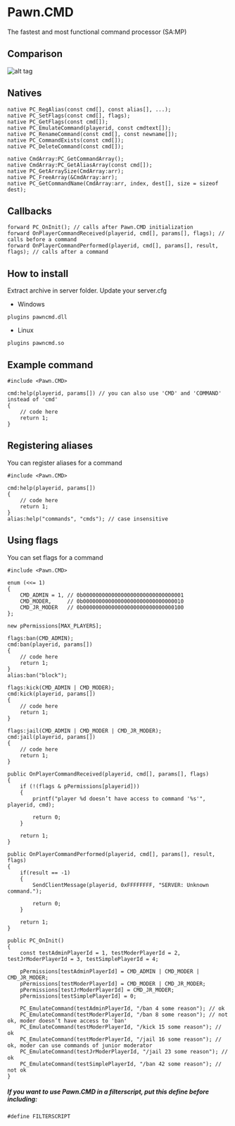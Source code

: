 # Pawn.CMD
The fastest and most functional command processor (SA:MP)
## Comparison
![alt tag](http://i.imgur.com/sVY9GBd.png)
## Natives
```pawn
native PC_RegAlias(const cmd[], const alias[], ...);
native PC_SetFlags(const cmd[], flags);
native PC_GetFlags(const cmd[]);
native PC_EmulateCommand(playerid, const cmdtext[]);
native PC_RenameCommand(const cmd[], const newname[]);
native PC_CommandExists(const cmd[]);
native PC_DeleteCommand(const cmd[]);

native CmdArray:PC_GetCommandArray();
native CmdArray:PC_GetAliasArray(const cmd[]);
native PC_GetArraySize(CmdArray:arr);
native PC_FreeArray(&CmdArray:arr);
native PC_GetCommandName(CmdArray:arr, index, dest[], size = sizeof dest);
```
## Callbacks
```pawn
forward PC_OnInit(); // calls after Pawn.CMD initialization
forward OnPlayerCommandReceived(playerid, cmd[], params[], flags); // calls before a command 
forward OnPlayerCommandPerformed(playerid, cmd[], params[], result, flags); // calls after a command 
```
## How to install
Extract archive in server folder. Update your server.cfg
- Windows
```
plugins pawncmd.dll
```
- Linux
```
plugins pawncmd.so
```
## Example command
```pawn
#include <Pawn.CMD>

cmd:help(playerid, params[]) // you can also use 'CMD' and 'COMMAND' instead of 'cmd'
{
    // code here
    return 1;
}
```
## Registering aliases
You can register aliases for a command
```pawn
#include <Pawn.CMD>

cmd:help(playerid, params[]) 
{ 
    // code here 
    return 1; 
} 
alias:help("commands", "cmds"); // case insensitive  
```
## Using flags
You can set flags for a command
```pawn
#include <Pawn.CMD>

enum (<<= 1)
{
    CMD_ADMIN = 1, // 0b00000000000000000000000000000001
    CMD_MODER,     // 0b00000000000000000000000000000010
    CMD_JR_MODER   // 0b00000000000000000000000000000100
};

new pPermissions[MAX_PLAYERS];

flags:ban(CMD_ADMIN);
cmd:ban(playerid, params[])
{
    // code here
    return 1;
}
alias:ban("block");

flags:kick(CMD_ADMIN | CMD_MODER);
cmd:kick(playerid, params[])
{
    // code here
    return 1;
}

flags:jail(CMD_ADMIN | CMD_MODER | CMD_JR_MODER);
cmd:jail(playerid, params[])
{
    // code here
    return 1;
}

public OnPlayerCommandReceived(playerid, cmd[], params[], flags)
{
    if (!(flags & pPermissions[playerid]))
    {
        printf("player %d doesn’t have access to command '%s'", playerid, cmd);

        return 0;
    }

    return 1;
}

public OnPlayerCommandPerformed(playerid, cmd[], params[], result, flags)
{
    if(result == -1)
    {
        SendClientMessage(playerid, 0xFFFFFFFF, "SERVER: Unknown command.");

        return 0;
    }

    return 1;
}

public PC_OnInit()
{
    const testAdminPlayerId = 1, testModerPlayerId = 2, testJrModerPlayerId = 3, testSimplePlayerId = 4;

    pPermissions[testAdminPlayerId] = CMD_ADMIN | CMD_MODER | CMD_JR_MODER;
    pPermissions[testModerPlayerId] = CMD_MODER | CMD_JR_MODER;
    pPermissions[testJrModerPlayerId] = CMD_JR_MODER;
    pPermissions[testSimplePlayerId] = 0;

    PC_EmulateCommand(testAdminPlayerId, "/ban 4 some reason"); // ok
    PC_EmulateCommand(testModerPlayerId, "/ban 8 some reason"); // not ok, moder doesn’t have access to 'ban'
    PC_EmulateCommand(testModerPlayerId, "/kick 15 some reason"); // ok
    PC_EmulateCommand(testModerPlayerId, "/jail 16 some reason"); // ok, moder can use commands of junior moderator
    PC_EmulateCommand(testJrModerPlayerId, "/jail 23 some reason"); // ok
    PC_EmulateCommand(testSimplePlayerId, "/ban 42 some reason"); // not ok
}
```
##### If you want to use Pawn.CMD in a filterscript, put this define before including:
```pawn
#define FILTERSCRIPT 
```
